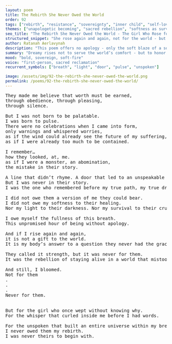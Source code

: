 ```yaml
---
layout: poem
title: The Rebirth She Never Owed the World
order: 92
tags: ["rebirth", "resistance", "sovereignty", "inner child", "self-love"]
themes: ["unapologetic becoming", "sacred rebellion", "softness as survival"]
seo_title: "The Rebirth She Never Owed the World - The Girl Who Rose for Herself, Not for Their Applause"
structured_snippet: "She rose again and again, not for the world - but for the girl who once wept without knowing why."
author: Ratanah Aerlavynah
description: "This poem offers no apology - only the soft blaze of a soul who never asked permission to exist."
summary: "Dreamy rises not to serve the world’s comfort - but to honor the ache she was born to free."
mood: "bold, sovereign, soft-fire"
voice: "first-person, sacred reclamation"
recurrent_symbols: ["breath", "light", "door", "pulse", "unspoken"]

image: /assets/img/92-the-rebirth-she-never-owed-the-world.png
permalink: /poems/92-the-rebirth-she-never-owed-the-world/
---
```


<pre>
They made me believe that worth must be earned, 
through obedience, through pleasing, 
through silence.

But I was not born to be palatable. 
I was born to pulse.
There were no celebrations when I came into form, 
only warnings and whispered worries, 
as if the wind could already see the future of my suffering,
as if I were already too much to be contained.

I remember… 
how they looked, at, me.
as if I were a monster, an abomination,
the mistake in their story. 

A line that didn’t rhyme. A door that led to an unspeakable room.
But I was never in their story. 
I was the one who remembered before my true path, my true dreams.

I did not owe them a version of me they could bear.
I did not owe my softness to their healing. 
Nor my light to their darkness. Nor my survival to their cruelty.

I owe myself the fullness of this breath. 
This unpromised hour of being without apology.

And if I rise again and again, 
it is not a gift to the world.
It is my body’s answer to a question they never had the grace to ask.

They called it strength, but it was never for them.
It was the rebellion of staying alive in a world that mistook my tenderness for something it could undo.

And still, I bloomed. 
Not for them
.
.
.
Never for them.


But for the girl who once wept without knowing why. 
For the whisper that curled inside me before I had words.

For the unspoken that built an entire universe within my breath.
I never owed them my rebirth.
I was never theirs to begin with.
</pre>
